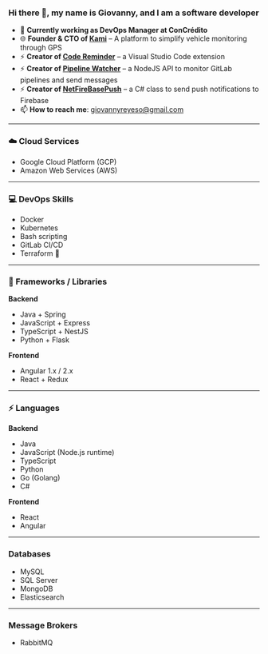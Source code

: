 ### Hi there 👋, my name is Giovanny, and I am a software developer 

- 🔭 **Currently working as DevOps Manager at ConCrédito**
- 🌐 **Founder & CTO of [Kami](https://landing.kami.lat)** – A platform to simplify vehicle monitoring through GPS
- ⚡ **Creator of [Code Reminder](https://github.com/giovannyreyeso/code-reminder)** – a Visual Studio Code extension
- ⚡ **Creator of [Pipeline Watcher](https://github.com/giovannyreyeso/pipeline-watcher)** – a NodeJS API to monitor GitLab pipelines and send messages
- ⚡ **Creator of [NetFireBasePush](https://github.com/giovannyreyeso/NetFireBasePush)** – a C# class to send push notifications to Firebase
- 📫 **How to reach me**: giovannyreyeso@gmail.com

---

### ☁️ Cloud Services
- Google Cloud Platform (GCP)
- Amazon Web Services (AWS)

---

### 💻 DevOps Skills
- Docker
- Kubernetes
- Bash scripting
- GitLab CI/CD
- Terraform 🚀

---

### 📗 Frameworks / Libraries

**Backend**
- Java + Spring
- JavaScript + Express
- TypeScript + NestJS
- Python + Flask

**Frontend**
- Angular 1.x / 2.x
- React + Redux

---

### ⚡ Languages

**Backend**
- Java
- JavaScript (Node.js runtime)
- TypeScript
- Python
- Go (Golang)
- C#

**Frontend**
- React
- Angular

---

### Databases
- MySQL
- SQL Server
- MongoDB
- Elasticsearch

---

### Message Brokers
- RabbitMQ
